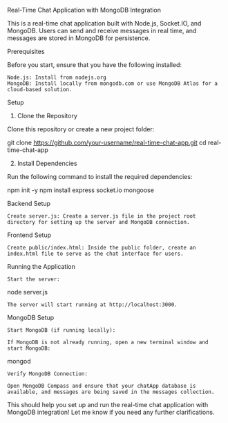 Real-Time Chat Application with MongoDB Integration

This is a real-time chat application built with Node.js, Socket.IO, and MongoDB. Users can send and receive messages in real time, and messages are stored in MongoDB for persistence.

Prerequisites

Before you start, ensure that you have the following installed:

    Node.js: Install from nodejs.org
    MongoDB: Install locally from mongodb.com or use MongoDB Atlas for a cloud-based solution.

Setup
1. Clone the Repository

Clone this repository or create a new project folder:

git clone https://github.com/your-username/real-time-chat-app.git
cd real-time-chat-app

2. Install Dependencies

Run the following command to install the required dependencies:

npm init -y
npm install express socket.io mongoose

Backend Setup

    Create server.js: Create a server.js file in the project root directory for setting up the server and MongoDB connection.

Frontend Setup

    Create public/index.html: Inside the public folder, create an index.html file to serve as the chat interface for users.

Running the Application

    Start the server:

node server.js

    The server will start running at http://localhost:3000.

MongoDB Setup

    Start MongoDB (if running locally):

    If MongoDB is not already running, open a new terminal window and start MongoDB:

mongod

    Verify MongoDB Connection:

    Open MongoDB Compass and ensure that your chatApp database is available, and messages are being saved in the messages collection.

This should help you set up and run the real-time chat application with MongoDB integration! Let me know if you need any further clarifications.
